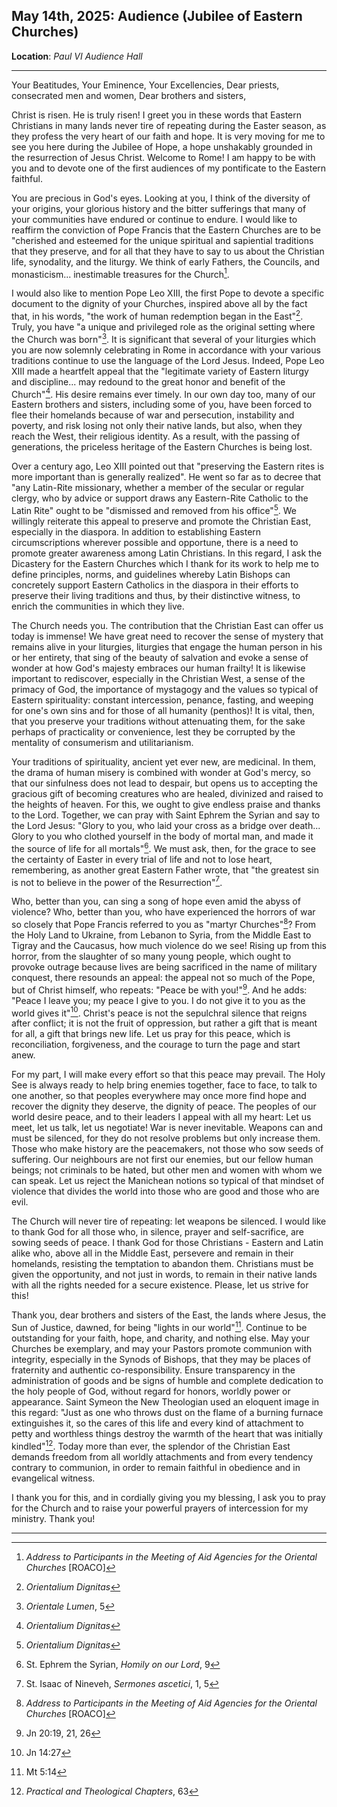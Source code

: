 ## May 14th, 2025: Audience (Jubilee of Eastern Churches)
**Location**: *Paul VI Audience Hall*
___
Your Beatitudes, Your Eminence, Your Excellencies, 
Dear priests, consecrated men and women, 
Dear brothers and sisters, 

Christ is risen. He is truly risen! I greet you in these words that Eastern Christians in many lands never tire of repeating during the Easter season, as they profess the very heart of our faith and hope. It is very moving for me to see you here during the Jubilee of Hope, a hope unshakably grounded in the resurrection of Jesus Christ. Welcome to Rome! I am happy to be with you and to devote one of the first audiences of my pontificate to the Eastern faithful. 

You are precious in God's eyes. Looking at you, I think of the diversity of your origins, your glorious history and the bitter sufferings that many of your communities have endured or continue to endure. I would like to reaffirm the conviction of Pope Francis that the Eastern Churches are to be "cherished and esteemed for the unique spiritual and sapiential traditions that they preserve, and for all that they have to say to us about the Christian life, synodality, and the liturgy. We think of early Fathers, the Councils, and monasticism... inestimable treasures for the Church[^1]. 

I would also like to mention Pope Leo XIII, the first Pope to devote a specific document to the dignity of your Churches, inspired above all by the fact that, in his words, "the work of human redemption began in the East"[^2]. Truly, you have "a unique and privileged role as the original setting where the Church was born"[^3]. It is significant that several of your liturgies which you are now solemnly celebrating in Rome in accordance with your various traditions continue to use the language of the Lord Jesus. Indeed, Pope Leo XIII made a heartfelt appeal that the "legitimate variety of Eastern liturgy and discipline... may redound to the great honor and benefit of the Church"[^2]. His desire remains ever timely. In our own day too, many of our Eastern brothers and sisters, including some of you, have been forced to flee their homelands because of war and persecution, instability and poverty, and risk losing not only their native lands, but also, when they reach the West, their religious identity. As a result, with the passing of generations, the priceless heritage of the Eastern Churches is being lost. 

Over a century ago, Leo XIII pointed out that "preserving the Eastern rites is more important than is generally realized". He went so far as to decree that "any Latin-Rite missionary, whether a member of the secular or regular clergy, who by advice or support draws any Eastern-Rite Catholic to the Latin Rite" ought to be "dismissed and removed from his office"[^2]. We willingly reiterate this appeal to preserve and promote the Christian East, especially in the diaspora. In addition to establishing Eastern circumscriptions wherever possible and opportune, there is a need to promote greater awareness among Latin Christians. In this regard, I ask the Dicastery for the Eastern Churches which I thank for its work to help me to define principles, norms, and guidelines whereby Latin Bishops can concretely support Eastern Catholics in the diaspora in their efforts to preserve their living traditions and thus, by their distinctive witness, to enrich the communities in which they live. 

The Church needs you. The contribution that the Christian East can offer us today is immense! We have great need to recover the sense of mystery that remains alive in your liturgies, liturgies that engage the human person in his or her entirety, that sing of the beauty of salvation and evoke a sense of wonder at how God's majesty embraces our human frailty! It is likewise important to rediscover, especially in the Christian West, a sense of the primacy of God, the importance of mystagogy and the values so typical of Eastern spirituality: constant intercession, penance, fasting, and weeping for one's own sins and for those of all humanity (penthos)! It is vital, then, that you preserve your traditions without attenuating them, for the sake perhaps of practicality or convenience, lest they be corrupted by the mentality of consumerism and utilitarianism.

Your traditions of spirituality, ancient yet ever new, are medicinal. In them, the drama of human misery is combined with wonder at God's mercy, so that our sinfulness does not lead to despair, but opens us to accepting the gracious gift of becoming creatures who are healed, divinized and raised to the heights of heaven. For this, we ought to give endless praise and thanks to the Lord. Together, we can pray with Saint Ephrem the Syrian and say to the Lord Jesus: "Glory to you, who laid your cross as a bridge over death... Glory to you who clothed yourself in the body of mortal man, and made it the source of life for all mortals"[^4]. We must ask, then, for the grace to see the certainty of Easter in every trial of life and not to lose heart, remembering, as another great Eastern Father wrote, that "the greatest sin is not to believe in the power of the Resurrection"[^5]. 

Who, better than you, can sing a song of hope even amid the abyss of violence? Who, better than you, who have experienced the horrors of war so closely that Pope Francis referred to you as "martyr Churches"[^1]? From the Holy Land to Ukraine, from Lebanon to Syria, from the Middle East to Tigray and the Caucasus, how much violence do we see! Rising up from this horror, from the slaughter of so many young people, which ought to provoke outrage because lives are being sacrificed in the name of military conquest, there resounds an appeal: the appeal not so much of the Pope, but of Christ himself, who repeats: "Peace be with you!"[^6]. And he adds: "Peace I leave you; my peace I give to you. I do not give it to you as the world gives it"[^7]. Christ's peace is not the sepulchral silence that reigns after conflict; it is not the fruit of oppression, but rather a gift that is meant for all, a gift that brings new life. Let us pray for this peace, which is reconciliation, forgiveness, and the courage to turn the page and start anew. 

For my part, I will make every effort so that this peace may prevail. The Holy See is always ready to help bring enemies together, face to face, to talk to one another, so that peoples everywhere may once more find hope and recover the dignity they deserve, the dignity of peace. The peoples of our world desire peace, and to their leaders I appeal with all my heart: Let us meet, let us talk, let us negotiate! War is never inevitable. Weapons can and must be silenced, for they do not resolve problems but only increase them. Those who make history are the peacemakers, not those who sow seeds of suffering. Our neighbours are not first our enemies, but our fellow human beings; not criminals to be hated, but other men and women with whom we can speak. Let us reject the Manichean notions so typical of that mindset of violence that divides the world into those who are good and those who are evil. 

The Church will never tire of repeating: let weapons be silenced. I would like to thank God for all those who, in silence, prayer and self-sacrifice, are sowing seeds of peace. I thank God for those Christians - Eastern and Latin alike who, above all in the Middle East, persevere and remain in their homelands, resisting the temptation to abandon them. Christians must be given the opportunity, and not just in words, to remain in their native lands with all the rights needed for a secure existence. Please, let us strive for this! 

Thank you, dear brothers and sisters of the East, the lands where Jesus, the Sun of Justice, dawned, for being "lights in our world"[^8]. Continue to be outstanding for your faith, hope, and charity, and nothing else. May your Churches be exemplary, and may your Pastors promote communion with integrity, especially in the Synods of Bishops, that they may be places of fraternity and authentic co-responsibility. Ensure transparency in the administration of goods and be signs of humble and complete dedication to the holy people of God, without regard for honors, worldly power or appearance. Saint Symeon the New Theologian used an eloquent image in this regard: "Just as one who throws dust on the flame of a burning furnace extinguishes it, so the cares of this life and every kind of attachment to petty and worthless things destroy the warmth of the heart that was initially kindled"[^9]. Today more than ever, the splendor of the Christian East demands freedom from all worldly attachments and from every tendency contrary to communion, in order to remain faithful in obedience and in evangelical witness. 

I thank you for this, and in cordially giving you my blessing, I ask you to pray for the Church and to raise your powerful prayers of intercession for my ministry. Thank you!

___
[^1]: *Address to Participants in the Meeting of Aid Agencies for the Oriental Churches* \[ROACO]
[^2]: *Orientalium Dignitas*
[^3]: *Orientale Lumen*, 5
[^4]: St. Ephrem the Syrian, *Homily on our Lord*, 9
[^5]: St. Isaac of Nineveh, *Sermones ascetici*, 1, 5
[^6]: Jn 20:19, 21, 26
[^7]: Jn 14:27
[^8]: Mt 5:14
[^9]: *Practical and Theological Chapters*, 63
